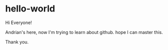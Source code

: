 # hello-world

Hi Everyone!

Andrian's here, now I'm trying to learn about github. 
hope I can master this.

Thank you.
